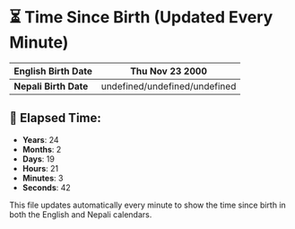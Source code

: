 # ⏳ Time Since Birth (Updated Every Minute)

| **English Birth Date** | Thu Nov 23 2000 |
|------------------------|-------------------------------------|
| **Nepali Birth Date**  | undefined/undefined/undefined                  |

## 📅 Elapsed Time:

- **Years**: 24
- **Months**: 2
- **Days**: 19
- **Hours**: 21
- **Minutes**: 3
- **Seconds**: 42

This file updates automatically every minute to show the time since birth in both the English and Nepali calendars.